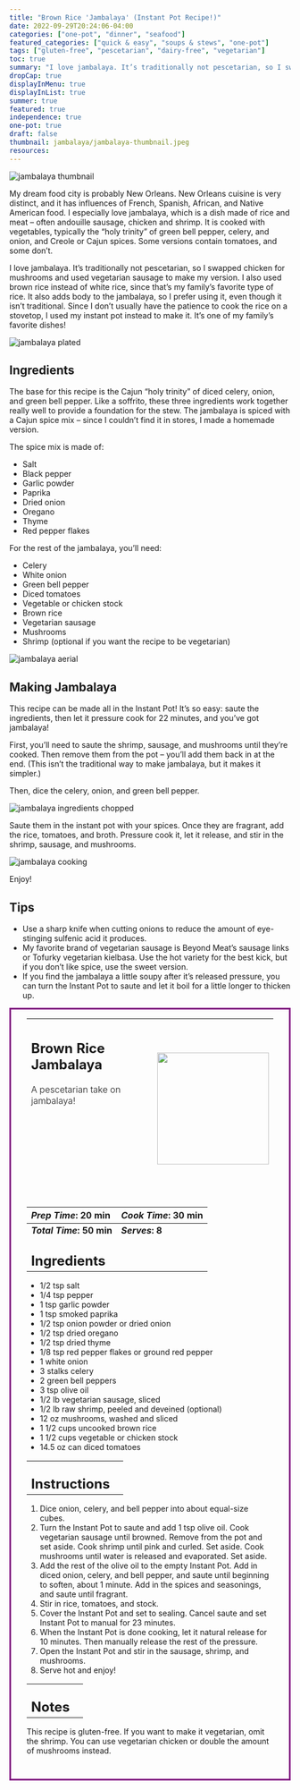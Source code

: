 ```yaml
---
title: "Brown Rice 'Jambalaya' (Instant Pot Recipe!)"
date: 2022-09-29T20:24:06-04:00
categories: ["one-pot", "dinner", "seafood"]
featured_categories: ["quick & easy", "soups & stews", "one-pot"]
tags: ["gluten-free", "pescetarian", "dairy-free", "vegetarian"]
toc: true
summary: "I love jambalaya. It’s traditionally not pescetarian, so I swapped chicken for mushrooms and used vegetarian sausage to make my version. I also used brown rice instead of white rice, since that’s my family’s favorite type of rice. It also adds body to the jambalaya, so I prefer using it, even though it isn’t traditional. Since I don’t usually have the patience to cook the rice on a stovetop, I used my instant pot instead to make it."
dropCap: true
displayInMenu: true
displayInList: true
summer: true
featured: true
independence: true
one-pot: true
draft: false
thumbnail: jambalaya/jambalaya-thumbnail.jpeg
resources:
---
```


![jambalaya thumbnail](../../jambalaya/jambalaya-thumbnail.jpeg)

My dream food city is probably New Orleans. New Orleans cuisine is very distinct, and it has influences of French, Spanish, African, and Native American food. I especially love jambalaya, which is a dish made of rice and meat – often andouille sausage, chicken and shrimp. It is cooked with vegetables, typically the “holy trinity” of green bell pepper, celery, and onion, and Creole or Cajun spices. Some versions contain tomatoes, and some don’t.

I love jambalaya. It’s traditionally not pescetarian, so I swapped chicken for mushrooms and used vegetarian sausage to make my version. I also used brown rice instead of white rice, since that’s my family’s favorite type of rice. It also adds body to the jambalaya, so I prefer using it, even though it isn’t traditional. Since I don’t usually have the patience to cook the rice on a stovetop, I used my instant pot instead to make it. It’s one of my family’s favorite dishes!

![jambalaya plated](../../jambalaya/jambalaya-plated.jpeg)

## Ingredients

The base for this recipe is the Cajun “holy trinity” of diced celery, onion, and green bell pepper. Like a soffrito, these three ingredients work together really well to provide a foundation for the stew. The jambalaya is spiced with a Cajun spice mix – since I couldn’t find it in stores, I made a homemade version.

The spice mix is made of:

- Salt
- Black pepper
- Garlic powder
- Paprika
- Dried onion
- Oregano
- Thyme
- Red pepper flakes

For the rest of the jambalaya, you’ll need:

- Celery
- White onion
- Green bell pepper
- Diced tomatoes
- Vegetable or chicken stock
- Brown rice
- Vegetarian sausage
- Mushrooms
- Shrimp (optional if you want the recipe to be vegetarian)

![jambalaya aerial](../../jambalaya/jambalaya-aerial.jpeg)

## Making Jambalaya

This recipe can be made all in the Instant Pot! It’s so easy: saute the ingredients, then let it pressure cook for 22 minutes, and you’ve got jambalaya!

First, you’ll need to saute the shrimp, sausage, and mushrooms until they’re cooked. Then remove them from the pot – you’ll add them back in at the end. (This isn’t the traditional way to make jambalaya, but it makes it simpler.)

Then, dice the celery, onion, and green bell pepper.

![jambalaya ingredients chopped](../../jambalaya/jambalaya-ingredients-chopped.jpeg)

Saute them in the instant pot with your spices. Once they are fragrant, add the rice, tomatoes, and broth. Pressure cook it, let it release, and stir in the shrimp, sausage, and mushrooms.

![jambalaya cooking](../../jambalaya/jambalaya-cooking.jpeg)

Enjoy!

## Tips

- Use a sharp knife when cutting onions to reduce the amount of eye-stinging sulfenic acid it produces.
- My favorite brand of vegetarian sausage is Beyond Meat’s sausage links or Tofurky vegetarian kielbasa. Use the hot variety for the best kick, but if you don’t like spice, use the sweet version.
- If you find the jambalaya a little soupy after it’s released pressure, you can turn the Instant Pot to saute and let it boil for a little longer to thicken up.

<div style = "border-style: solid; border-width: 3px; border-color: purple; padding: 2em; padding-top:0em;"  id = "recipe"> 

| <div style = "margin-bottom:10em;"><h2>Brown Rice Jambalaya</h2><p style = "font-weight: 300;">A pescetarian take on jambalaya!</p></div> | <img src="../../jambalaya/jambalaya-thumbnail.jpeg"  width="200em" height="200em"> |
| :--- | :----: |

| _Prep Time_: 20 min  | _Cook Time_: 30 min  |
| :--- | :--- |
| **_Total Time_: 50 min** | **_Serves_: 8**  |
| <div><h2 style = "margin-top:1em; margin-bottom:0;" >Ingredients</h2></div>|   |

- 1/2 tsp salt
- 1/4 tsp pepper
- 1 tsp garlic powder
- 1 tsp smoked paprika
- 1/2 tsp onion powder or dried onion
- 1/2 tsp dried oregano
- 1/2 tsp dried thyme
- 1/8 tsp red pepper flakes or ground red pepper
- 1 white onion
- 3 stalks celery
- 2 green bell peppers
- 3 tsp olive oil
- 1/2 lb vegetarian sausage, sliced
- 1/2 lb raw shrimp, peeled and deveined (optional)
- 12 oz mushrooms, washed and sliced
- 1 1/2 cups uncooked brown rice
- 1 1/2 cups vegetable or chicken stock
- 14.5 oz can diced tomatoes

|   |    |
| :--- | :--- |
| <div><h2 style = "margin-top:1em; margin-bottom:0;" >Instructions</h2></div>|   |

1. Dice onion, celery, and bell pepper into about equal-size cubes.
2. Turn the Instant Pot to saute and add 1 tsp olive oil. Cook vegetarian sausage until browned. Remove from the pot and set aside. Cook shrimp until pink and curled. Set aside. Cook mushrooms until water is released and evaporated. Set aside.
3. Add the rest of the olive oil to the empty Instant Pot. Add in diced onion, celery, and bell pepper, and saute until beginning to soften, about 1 minute. Add in the spices and seasonings, and saute until fragrant.
4. Stir in rice, tomatoes, and stock.
5. Cover the Instant Pot and set to sealing. Cancel saute and set Instant Pot to manual for 23 minutes.
6. When the Instant Pot is done cooking, let it natural release for 10 minutes. Then manually release the rest of the pressure.
7. Open the Instant Pot and stir in the sausage, shrimp, and mushrooms.
8. Serve hot and enjoy!

|   |    |
| :--- | :--- |
| <div><h2 style = "margin-top:1em; margin-bottom:0;" >Notes</h2></div>|   |

This recipe is gluten-free. If you want to make it vegetarian, omit the shrimp. You can use vegetarian chicken or double the amount of mushrooms instead.

</div>
